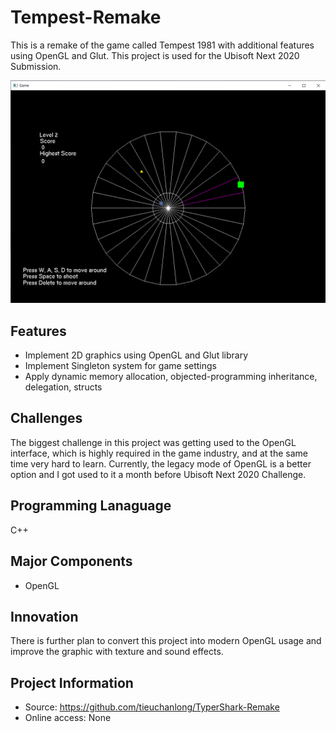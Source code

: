 # Tempest-Remake
This is a remake of the game called Tempest 1981 with additional features using OpenGL and Glut.
This project is used for the Ubisoft Next 2020 Submission.

![](NEXTShowcase_Programming_LongTieu/Capture.PNG)

## Features
* Implement 2D graphics using OpenGL and Glut library
* Implement Singleton system for game settings
* Apply dynamic memory allocation, objected-programming inheritance, delegation, structs

## Challenges
The biggest challenge in this project was getting used to the OpenGL interface, which is highly required in the game industry, and at the same time very hard to learn. Currently, the legacy mode of OpenGL is a better option and I got used to it a month before Ubisoft Next 2020 Challenge. 

## Programming Lanaguage
C++

## Major Components
* OpenGL

## Innovation
There is further plan to convert this project into modern OpenGL usage and improve the graphic with texture and sound effects.

## Project Information
* Source: https://github.com/tieuchanlong/TyperShark-Remake
* Online access: None

